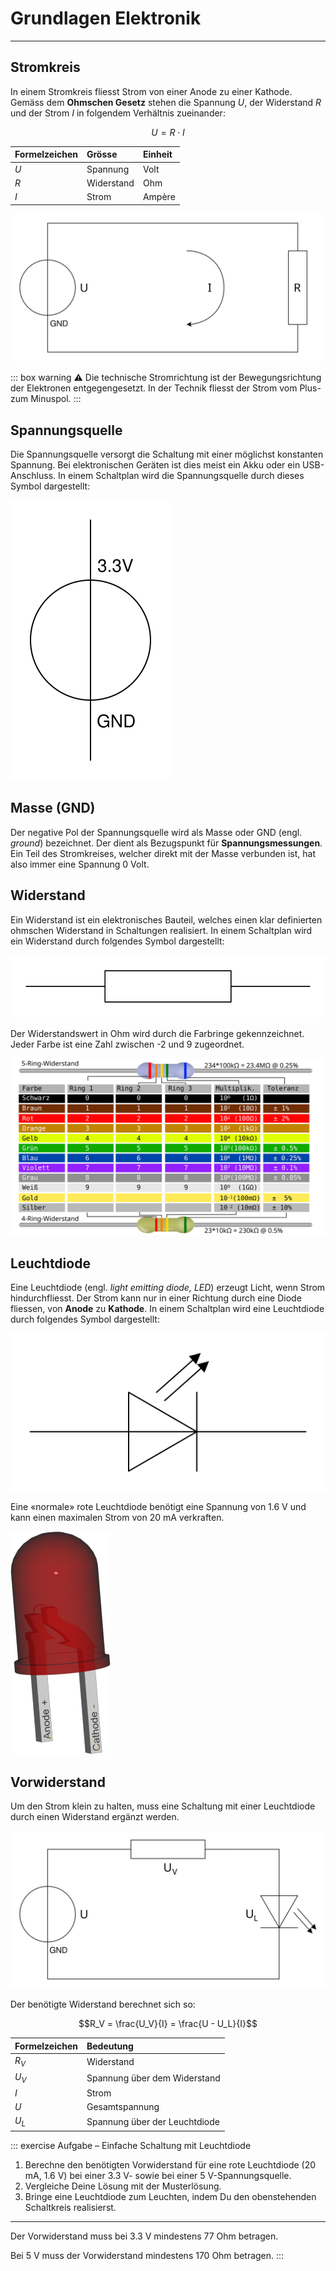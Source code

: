 # Grundlagen Elektronik
---

## Stromkreis

In einem Stromkreis fliesst Strom von einer Anode zu einer Kathode. Gemäss dem **Ohmschen Gesetz** stehen die Spannung $U$, der Widerstand $R$ und der Strom $I$ in folgendem Verhältnis zueinander:

$$U = R\cdot I$$

| Formelzeichen | Grösse     | Einheit |
|:------------- |:---------- |:------- |
| $U$           | Spannung   | Volt    |
| $R$           | Widerstand | Ohm     |
| $I$           | Strom      | Ampère  |

![](images/circuit.svg "Ein einfacher Stromkreis")

::: box warning
:warning: Die technische Stromrichtung ist der Bewegungsrichtung der Elektronen entgegengesetzt. In der Technik fliesst der Strom vom Plus- zum Minuspol.
:::

## Spannungsquelle

Die Spannungsquelle versorgt die Schaltung mit einer möglichst konstanten Spannung. Bei elektronischen Geräten ist dies meist ein Akku oder ein USB-Anschluss. In einem Schaltplan wird die Spannungsquelle durch dieses Symbol dargestellt:

![](images/voltage-source-symbol.svg)

## Masse (GND)

Der negative Pol der Spannungsquelle wird als Masse oder GND (engl. *ground*) bezeichnet. Der dient als Bezugspunkt für **Spannungsmessungen**. Ein Teil des Stromkreises, welcher direkt mit der Masse verbunden ist, hat also immer eine Spannung 0 Volt.

## Widerstand

Ein Widerstand ist ein elektronisches Bauteil, welches einen klar definierten ohmschen Widerstand in Schaltungen realisiert. In einem Schaltplan wird ein Widerstand durch folgendes Symbol dargestellt:

![](images/resistor-symbol.svg)

Der Widerstandswert in Ohm wird durch die Farbringe gekennzeichnet.
Jeder Farbe ist eine Zahl zwischen -2 und 9 zugeordnet.

![](images/resistor-color-codes.svg "Farbcodierung des Widerstandswerts")

## Leuchtdiode

Eine Leuchtdiode (engl. *light emitting diode, LED*) erzeugt Licht, wenn Strom hindurchfliesst. Der Strom kann nur in einer Richtung durch eine Diode fliessen, von **Anode** zu **Kathode**. In einem Schaltplan wird eine Leuchtdiode durch folgendes Symbol dargestellt:

![](images/led-symbol.svg)


Eine «normale» rote Leuchtdiode benötigt eine Spannung von 1.6 V und kann einen maximalen Strom von 20 mA verkraften.

![](images/led.png)


## Vorwiderstand

Um den Strom klein zu halten, muss eine Schaltung mit einer Leuchtdiode durch einen Widerstand ergänzt werden.

![](images/circuit-led.svg)

 Der benötigte Widerstand berechnet sich so:

$$R_V = \frac{U_V}{I} = \frac{U - U_L}{I}$$

| Formelzeichen | Bedeutung                     |
|:------------- |:----------------------------- |
| $R_V$         | Widerstand                    |
| $U_V$         | Spannung über dem Widerstand  |
| $I$           | Strom                         |
| $U$           | Gesamtspannung                |
| $U_L$         | Spannung über der Leuchtdiode |

::: exercise Aufgabe – Einfache Schaltung mit Leuchtdiode
1. Berechne den benötigten Vorwiderstand für eine rote Leuchtdiode (20 mA, 1.6 V) bei einer 3.3&nbsp;V- sowie bei einer 5&nbsp;V-Spannungsquelle.
2. Vergleiche Deine Lösung mit der Musterlösung.
3. Bringe eine Leuchtdiode zum Leuchten, indem Du den obenstehenden Schaltkreis realisierst.
---

Der Vorwiderstand muss bei 3.3 V mindestens 77 Ohm betragen.

Bei 5 V muss der Vorwiderstand mindestens 170 Ohm betragen.
:::
